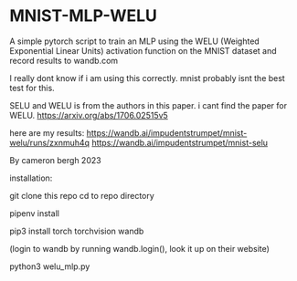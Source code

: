 # MNIST-MLP-WELU
A simple pytorch script to train an MLP using the WELU (Weighted Exponential Linear Units) activation function on the MNIST dataset and record results to wandb.com

I really dont know if i am using this correctly. mnist probably isnt the best test for this.

SELU and WELU is from the authors in this paper. i cant find the paper for WELU. https://arxiv.org/abs/1706.02515v5

here are my results: 
https://wandb.ai/impudentstrumpet/mnist-welu/runs/zxnmuh4q
https://wandb.ai/impudentstrumpet/mnist-selu

By cameron bergh 2023


installation:

git clone this repo
cd to repo directory

pipenv install

pip3 install torch torchvision wandb

(login to wandb by running wandb.login(), look it up on their website)

python3 welu_mlp.py

